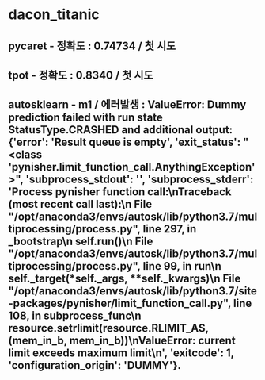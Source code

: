 # dacon_titanic
## pycaret - 정확도 : 0.74734 / 첫 시도
## tpot - 정확도 : 0.8340 / 첫 시도
## autosklearn - m1 / 에러발생 : ValueError: Dummy prediction failed with run state StatusType.CRASHED and additional output: {'error': 'Result queue is empty', 'exit_status': "<class 'pynisher.limit_function_call.AnythingException'>", 'subprocess_stdout': '', 'subprocess_stderr': 'Process pynisher function call:\nTraceback (most recent call last):\n  File "/opt/anaconda3/envs/autosk/lib/python3.7/multiprocessing/process.py", line 297, in _bootstrap\n    self.run()\n  File "/opt/anaconda3/envs/autosk/lib/python3.7/multiprocessing/process.py", line 99, in run\n    self._target(*self._args, **self._kwargs)\n  File "/opt/anaconda3/envs/autosk/lib/python3.7/site-packages/pynisher/limit_function_call.py", line 108, in subprocess_func\n    resource.setrlimit(resource.RLIMIT_AS, (mem_in_b, mem_in_b))\nValueError: current limit exceeds maximum limit\n', 'exitcode': 1, 'configuration_origin': 'DUMMY'}.
